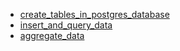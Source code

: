 - [create_tables_in_postgres_database](create_tables_in_postgres_database/README.md)
- [insert_and_query_data](insert_and_query_data/README.md)
- [aggregate_data](aggregate_data/README.md)
